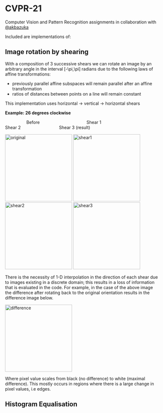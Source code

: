 # CVPR-21

Computer Vision and Pattern Recognition assignments in collaboration with [@akbazuka](https://github.com/akbazuka)

Included are implementations of:

## Image rotation by shearing ##

With a composition of 3 successive shears we can rotate an image by an arbitrary angle in the interval [-\pi,\pi] radians due to the following laws of affine transformations: 
- previously parallel affine subspaces will remain parallel after an affine transformation
- ratios of distances between points on a line will remain constant

This implementation uses horizontal -> vertical -> horizontal shears

**Example: 26 degrees clockwise**

     Before           Shear 1           Shear 2         Shear 3 (result)

<img src="https://user-images.githubusercontent.com/45520841/155027729-e842dbf8-3a81-4129-913e-99709cf259fc.png" alt="original" width="220"/> <img src="https://user-images.githubusercontent.com/45520841/155026937-86762809-c63f-458f-82ee-2b648d3f5741.png" alt="shear1" width="220"/>
<img src="https://user-images.githubusercontent.com/45520841/155026958-1421e5f6-0abd-4ee9-b396-abc8aff7424e.png" alt="shear2" width="220"/>
<img src="https://user-images.githubusercontent.com/45520841/155027012-d37c43bc-b977-4b06-b54a-704b493c43dd.png" alt="shear3" width="220"/>


There is the necessity of 1-D interpolation in the direction of each shear due to images existing in a discrete domain; this results in a loss of information that is evaluated in the code. For example, in the case of the above image the difference after rotating back to the original orientation results in the difference image below. 

<img src="https://user-images.githubusercontent.com/45520841/155029333-2635e8b7-d8f8-495c-94cb-3871ed712820.png" alt="difference" width="220"/>

Where pixel value scales from black (no difference) to white (maximal difference). This mostly occurs in regions where there is a large change in pixel values, i.e edges.

## Histogram Equalisation ##

